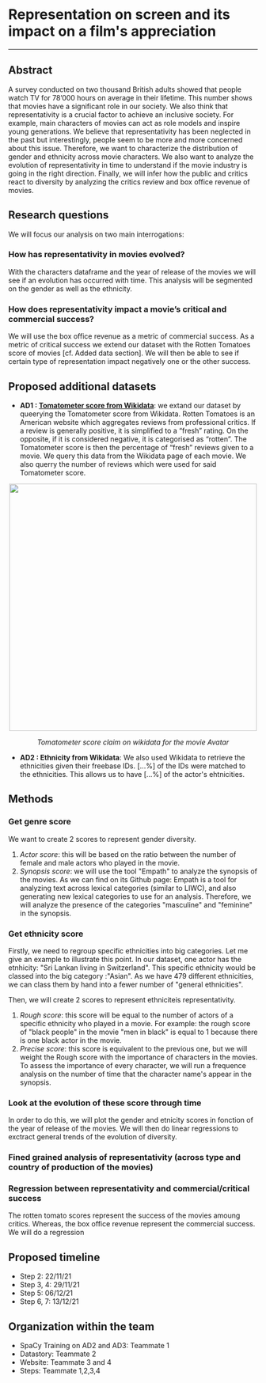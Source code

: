# Representation on screen and its impact on a film's appreciation

___ ___

## Abstract

A survey conducted on two thousand British adults showed that people watch TV for 78’000 hours on average in their lifetime. This number shows that movies have a significant role in our society. We also think that representativity is a crucial factor to achieve an inclusive society. For example, main characters of movies can act as role models and inspire young generations. We believe that representativity has been neglected in the past but interestingly, people seem to be more and more concerned about this issue. 
Therefore, we want to characterize the distribution of gender and ethnicity across movie characters. We also want to analyze the evolution of representativity in time to understand if the movie industry is going in the right direction. Finally, we will infer how the public and critics react to diversity by analyzing the critics review and box office revenue of movies. 



## Research questions

We will focus our analysis on two main interrogations:


### How has representativity in movies evolved?

With the characters dataframe and the year of release of the movies we will see if an evolution has occurred with time. This analysis will be segmented on the gender as well as the ethnicity.
### How does representativity impact a movie’s critical and commercial success?

We will use the box office revenue as a metric of commercial success. As a metric of critical success we extend our dataset with the Rotten Tomatoes score of movies [cf. Added data section]. We will then be able to see if certain type of representation impact negatively one or the other success.


## Proposed additional datasets

* **AD1 : [Tomatometer score from Wikidata](https://www.rottentomatoes.com/)**: we extand our dataset by queerying the Tomatometer score from Wikidata. Rotten Tomatoes is an American website which aggregates reviews from professional critics. 
If a review is generally positive, it is simplified to a “fresh” rating. On the opposite, if it is considered negative, it is categorised as “rotten”. The Tomatometer score is then the percentage of “fresh” reviews given to a movie. 
We query this data from the Wikidata page of each movie. We also querry the number of reviews which were used for said Tomatometer score.

<p align="center">
  <img src="https://github.com/epfl-ada/ada-2022-homework-1-talesof1001datapoints/blob/main/tomatometer_score.png" width="500">
</p>
<p align="center">
  <em>Tomatometer score claim on wikidata for the movie Avatar</em>
</p>

* **AD2 : Ethnicity from Wikidata**: We also used Wikidata to retrieve the ethnicities given their freebase IDs. [...%] of the IDs were matched to the ethnicities. This allows us to have [...%] of the actor's ehtnicities.


## Methods
### Get genre score

We want to create 2 scores to represent gender diversity. 

1. *Actor score*: this will be based on the ratio between the number of female and male actors who played in the movie.
2. *Synopsis score*: we will use the tool "Empath" to analyze the synopsis of the movies. As we can find on its Github page: Empath is a tool for analyzing text across lexical categories (similar to LIWC), and also generating new lexical categories to use for an analysis. Therefore, we will analyze the presence of the categories "masculine" and "feminine" in the synopsis.   

### Get ethnicity score

Firstly, we need to regroup specific ethnicities into big categories. Let me give an example to illustrate this point. In our dataset, one actor has the etnhicity: "Sri Lankan living in Switzerland". This specific ethnicity would be classed into the big category :"Asian". As we have 479 different ethnicities, we can class them by hand into a fewer number of "general ethnicities".

Then, we will create 2 scores to represent ethniciteis representativity. 
1. *Rough score*: this score will be equal to the number of actors of a specific ethnicity who played in a movie. For example: the rough score of "black people" in the movie "men in black" is equal to 1 because there is one black actor in the movie. 
2. *Precise score*: this score is equivalent to the previous one, but we will weight the Rough score with the importance of characters in the movies. To assess the importance of every character, we will run a frequence analysis on the number of time that the character name's appear in the synopsis. 

### Look at the evolution of these score through time

In order to do this, we will plot the gender and etnicity scores in fonction of the year of release of the movies. We will then do linear regressions to exctract general trends of the evolution of diversity. 

### Fined grained analysis of representativity (across type and country of production of the movies)


### Regression between representativity and commercial/critical success

The rotten tomato scores represent the success of the movies amoung critics. Whereas, the box office revenue represent the commercial success. 
We will do a regression 


## Proposed timeline

* Step 2: 22/11/21
* Step 3, 4: 29/11/21
* Step 5: 06/12/21
* Step 6, 7: 13/12/21

## Organization within the team

* SpaCy Training on AD2 and AD3: Teammate 1
* Datastory: Teammate 2
* Website: Teammate 3 and 4
* Steps: Teammate 1,2,3,4
